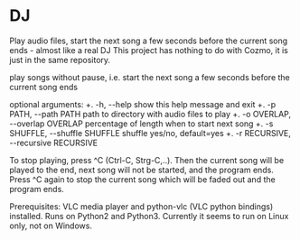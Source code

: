 # DJ
Play audio files, start the next song a few seconds before the current song ends - almost like a real DJ
This project has nothing to do with Cozmo, it is just in the same repository. 

play songs without pause, i.e. start the next song a few seconds before the current song ends

optional arguments:
+.  -h, --help            show this help message and exit
+.  -p PATH, --path PATH  path to directory with audio files to play
+.  -o OVERLAP, --overlap OVERLAP
                        percentage of length when to start next song
+.  -s SHUFFLE, --shuffle SHUFFLE
                        shuffle yes/no, default=yes
+.  -r RECURSIVE, --recursive RECURSIVE


To stop playing, press ^C (Ctrl-C, Strg-C,..). 
Then the current song will be played to the end, next song will not be started, and the program ends. 
Press ^C again to stop the current song which will be faded out and the program ends. 

Prerequisites: VLC media player and python-vlc (VLC python bindings) installed. Runs on Python2 and Python3. Currently it seems to run on Linux only, not on Windows. 
